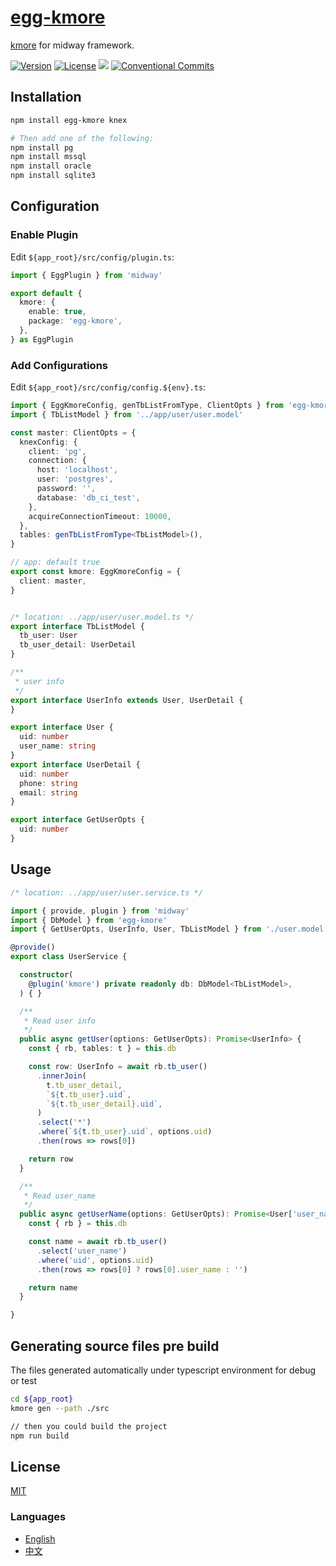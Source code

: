 # [egg-kmore](https://waitingsong.github.io/egg-kmore/)

[kmore](https://www.npmjs.com/package/kmore) for midway framework.


[![Version](https://img.shields.io/npm/v/egg-kmore.svg)](https://www.npmjs.com/package/egg-kmore)
[![License](https://img.shields.io/badge/license-MIT-blue.svg)](https://opensource.org/licenses/MIT)
![](https://img.shields.io/badge/lang-TypeScript-blue.svg)
[![Conventional Commits](https://img.shields.io/badge/Conventional%20Commits-1.0.0-yellow.svg)](https://conventionalcommits.org)


## Installation
```sh
npm install egg-kmore knex

# Then add one of the following:
npm install pg
npm install mssql
npm install oracle
npm install sqlite3
```


## Configuration

### Enable Plugin

Edit `${app_root}/src/config/plugin.ts`:

```ts
import { EggPlugin } from 'midway'

export default {
  kmore: {
    enable: true,
    package: 'egg-kmore',
  },
} as EggPlugin
```

### Add Configurations

Edit `${app_root}/src/config/config.${env}.ts`:
```ts
import { EggKmoreConfig, genTbListFromType, ClientOpts } from 'egg-kmore'
import { TbListModel } from '../app/user/user.model'

const master: ClientOpts = {
  knexConfig: {
    client: 'pg',
    connection: {
      host: 'localhost',
      user: 'postgres',
      password: '',
      database: 'db_ci_test',
    },
    acquireConnectionTimeout: 10000,
  },
  tables: genTbListFromType<TbListModel>(),
}

// app: default true
export const kmore: EggKmoreConfig = {
  client: master,
}


/* location: ../app/user/user.model.ts */
export interface TbListModel {
  tb_user: User
  tb_user_detail: UserDetail
}

/**
 * user info
 */
export interface UserInfo extends User, UserDetail {
}

export interface User {
  uid: number
  user_name: string
}
export interface UserDetail {
  uid: number
  phone: string
  email: string
}

export interface GetUserOpts {
  uid: number
}
```


## Usage

```ts
/* location: ../app/user/user.service.ts */

import { provide, plugin } from 'midway'
import { DbModel } from 'egg-kmore'
import { GetUserOpts, UserInfo, User, TbListModel } from './user.model'

@provide()
export class UserService {

  constructor(
    @plugin('kmore') private readonly db: DbModel<TbListModel>,
  ) { }

  /**
   * Read user info
   */
  public async getUser(options: GetUserOpts): Promise<UserInfo> {
    const { rb, tables: t } = this.db

    const row: UserInfo = await rb.tb_user()
      .innerJoin(
        t.tb_user_detail,
        `${t.tb_user}.uid`,
        `${t.tb_user_detail}.uid`,
      )
      .select('*')
      .where(`${t.tb_user}.uid`, options.uid)
      .then(rows => rows[0])

    return row
  }

  /**
   * Read user_name
   */
  public async getUserName(options: GetUserOpts): Promise<User['user_name']> {
    const { rb } = this.db

    const name = await rb.tb_user()
      .select('user_name')
      .where('uid', options.uid)
      .then(rows => rows[0] ? rows[0].user_name : '')

    return name
  }

}
```

## Generating source files pre build

The files generated automatically under typescript environment for debug or test 

```sh
cd ${app_root}
kmore gen --path ./src

// then you could build the project
npm run build
```


## License
[MIT](LICENSE)


### Languages
- [English](README.md)
- [中文](README.zh-CN.md)
